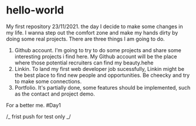 # hello-world

My first repository
23/11/2021. the day I decide to make some changes in my life. I wanna step out the comfort zone and make my hands dirty by doing some real projects.
There are three things I am going to do.

1. Github account. I'm going to try to do some projects and share some interesting projects i find here. My Github account will be the place where those potential recruiters can find my beauty.hehe
2. Linkin. To land my first web developer job sucessfully, Linkin might be the best place to find new people and opportunities. Be cheecky and try to make some connections.
3. Portfolio. It's partially done, some features should be implemented, such as the contact and project demo.

For a better me. #Day1

/_ frist push for test only _/
